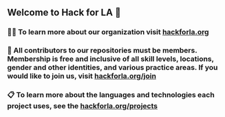 ## Welcome to Hack for LA 👋

### 👩‍💻 To learn more about our organization visit [hackforla.org](https://hackforla.org)
### 🌈 All contributors to our repositories must be members.  Membership is free and inclusive of all skill levels, locations, gender and other identities, and various practice areas.  If you would like to join us, visit [hackforla.org/join](https://hackforla.org/join)
### 📋 To learn more about the languages and technologies each project uses, see the [hackforla.org/projects](https://hackforla.org/projects)
